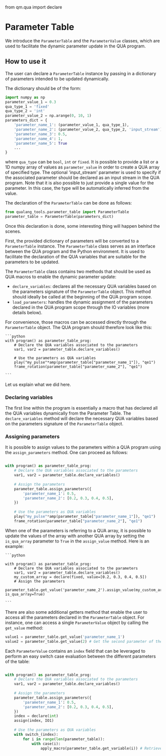from qm.qua import declare

# Parameter Table

We introduce the `ParameterTable` and the `ParameterValue` classes,
which are used to facilitate the dynamic parameter update in the QUA program.

## How to use it

The user can declare a `ParameterTable` instance by passing in a dictionary of
parameters intended to be updated dynamically.

The dictionary should be of the form:

```python
import numpy as np
parameter_value_1 = 0.3
qua_type_1 = 'fixed'
qua_type_2 = 'int'
parameter_value_2 = np.arange(0, 10, 1)
parameters_dict = {
    'parameter_name_1': (parameter_value_1, qua_type_1),
    'parameter_name_2': (parameter_value_2, qua_type_2, 'input_stream'),
    'parameter_name_3': 0.5,
    'parameter_name_4': 1,
    'parameter_name_5': True
    ...
}
```
where `qua_type` can be `bool`, `int` or `fixed`. 
It is possible to provide a list or a 1D numpy array of values as `parameter_value` in order to 
create a QUA array of specified type. 
The optional 'input_stream' parameter is used to specify if the associated parameter should be declared as
an input stream in the QUA program.
Note that it is also possible to just provide a single value for the parameter. In this case, 
the type will be automatically inferred from the value.


The declaration of the `ParameterTable` can be done as follows:
```python
from qualang_tools.parameter_table import ParameterTable
parameter_table = ParameterTable(parameters_dict)
```

Once this declaration is done, some interesting thing will happen behind the scenes.

First, the provided dictionary of parameters will be converted to a `ParameterTable` instance.
The `ParameterTable` class serves as an interface between the QUA program and the Python environment.
It is used to facilitate the declaration of the QUA variables that are suitable for the parameters to be updated.

The `ParameterTable` class contains two methods that should be used as QUA macros to enable the dynamic parameter update:
  - `declare_variables`: declares all the necessary QUA variables based on the parameters signature of the `ParameterTable` object. 
        This method should ideally be called at the beginning of the QUA program scope.
  - `load_parameters`: handles the dynamic assignment of the parameters declared in the QUA program scope through the IO variables (more details below).
  
For convenience, those macros can be accessed directly through the `ParameterTable` object. The QUA program should therefore look like this:
    
    ```python
    with program() as parameter_table_prog:
        # Declare the QUA variables associated to the parameters
        var1, var2 = parameter_table.declare_variables()
            
        # Use the parameters as QUA variables
        play("my_pulse"*amp(parameter_table["parameter_name_1"]), "qe1")
        frame_rotation(parameter_table["parameter_name_2"], "qe1")
    
    ```

Let us explain what we did here.

### Declaring variables
The first line within the program is essentially a macro that has declared all the QUA variables dynamically from the
Parameter Table. The `declare_variables` method will declare the necessary QUA variables based on the parameters signature of the `ParameterTable` object.

### Assigning parameters
It is possible to assign values to the parameters within a QUA program using the `assign_parameters` method.
One can proceed as follows:

```python

with program() as parameter_table_prog:
    # Declare the QUA variables associated to the parameters
    var1, var2 = parameter_table.declare_variables()
    
    # Assign the parameters
    parameter_table.assign_parameters({
        'parameter_name_1': 0.5,
        'parameter_name_2': [0.2, 0.3, 0.4, 0.5],
    })
    
    # Use the parameters as QUA variables
    play("my_pulse"*amp(parameter_table["parameter_name_1"]), "qe1")
    frame_rotation(parameter_table["parameter_name_2"], "qe1")
```

When one of the parameters is referring to a QUA array, it is possible to update the values of the array with another 
QUA array by setting the `is_qua_array` parameter to `True` in the `assign_value` method.
Here is an example:
    
    ```python

    with program() as parameter_table_prog:
        # Declare the QUA variables associated to the parameters
        var1, var2 = parameter_table.declare_variables()
        my_custom_array = declare(fixed, value=[0.2, 0.3, 0.4, 0.5])
        # Assign the parameters
        parameter_table.get_value('parameter_name_2').assign_value(my_custom_array, is_qua_array=True)

    ```

There are also some additional getters method that enable the user to access all the parameters declared in the `ParameterTable` object.
For instance, one can access a single `ParameterValue` object by calling the `get_value` method:

```python
value1 = parameter_table.get_value('parameter_name_1')
value2 = parameter_table.get_value(2) # Get the second parameter of the table (indexed based on the order of dictionary keys)
```

Each `ParameterValue` contains an `index` field that can be leveraged to perform an easy switch case evaluation between 
the different parameters of the table:

```python

with program() as parameter_table_prog:
    # Declare the QUA variables associated to the parameters
    var1, var2 = parameter_table.declare_variables()
    
    # Assign the parameters
    parameter_table.assign_parameters({
        'parameter_name_1': 0.5,
        'parameter_name_2': [0.2, 0.3, 0.4, 0.5],
    })
    index = declare(int)
    assign(index, IO1)
    
    # Use the parameters as QUA variables
    with switch_(index):
        for i in range(len(parameter_table)):
            with case(i):
                apply_macro(parameter_table.get_variable(i)) # Retrieve QUA variable associated with the i-th parameter
    
```
